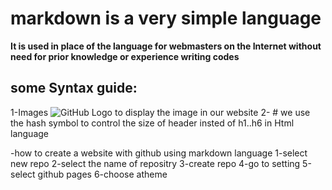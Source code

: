 # markdown is a very simple language
**It is used in place of the language for webmasters on the Internet
without  need for prior knowledge or experience writing codes**

## some Syntax guide:
1-Images
![GitHub Logo](/images/logo.png)
to display the image in our website
 2- #  we use the hash symbol to control the size of header
insted of h1..h6 in Html language

-how to create a website with github using markdown language
1-select new repo
2-select the name of repositry
3-create repo
4-go to setting
5-select github pages
6-choose atheme

